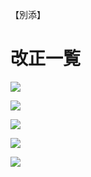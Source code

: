 【別添】

# 改正一覧

![](https://www.nta.go.jp/tmp/3b982b0c-9d6d-4ba9-81da-56401a1a43ab/images/45e32779fe890cb682d3150698d851027b35ab75ab25e77eec3c3e4085c8993e.jpg)

![](https://www.nta.go.jp/tmp/3b982b0c-9d6d-4ba9-81da-56401a1a43ab/images/20519c8822a5232cc7c9e9c31b270bf7f51e2b0a9c3cfbff9fa550949a91ab6f.jpg)

![](https://www.nta.go.jp/tmp/3b982b0c-9d6d-4ba9-81da-56401a1a43ab/images/5fb6f93fbb85e6cbe88d4539bd8bf0d1658222be6786c598dd2dc5b338a60b92.jpg)

![](https://www.nta.go.jp/tmp/3b982b0c-9d6d-4ba9-81da-56401a1a43ab/images/c52fe30782b292f169e109c774c60054e684f6eac6d60c4a99190dcc27c1ac6c.jpg)

![](https://www.nta.go.jp/tmp/3b982b0c-9d6d-4ba9-81da-56401a1a43ab/images/92aef7e1b66b0512f9b62b1f902083b8b2747fe1894e21d4720874aae3c881c2.jpg)